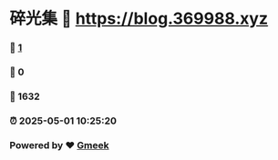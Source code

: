 # 碎光集 :link: https://blog.369988.xyz 
### :page_facing_up: [1](https://blog.369988.xyz/tag.html) 
### :speech_balloon: 0 
### :hibiscus: 1632 
### :alarm_clock: 2025-05-01 10:25:20 
### Powered by :heart: [Gmeek](https://github.com/Meekdai/Gmeek)
